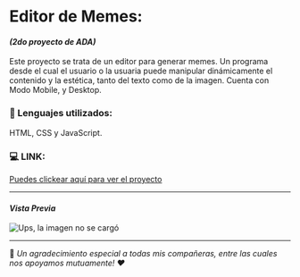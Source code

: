 # __Editor de Memes:__  
#### _(2do proyecto de ADA)_

Este proyecto se trata de un editor para generar memes. Un programa desde el cual el usuario o la usuaria puede
manipular dinámicamente el contenido y la estética, tanto del texto como de la imagen. 
Cuenta con Modo Mobile, y Desktop.

### :hammer: Lenguajes utilizados:
HTML, CSS y JavaScript.

### :computer: __LINK:__
[Puedes clickear aquí para ver el proyecto](https://quimack.github.io/Editor-de-memes/)

___
#### _Vista Previa_
![Ups, la imagen no se cargó](C:\Users\diegui\Desktop\mimeme.png)

___
:love_letter: _Un agradecimiento especial a todas mis compañeras, entre las cuales nos apoyamos mutuamente! ♥_
